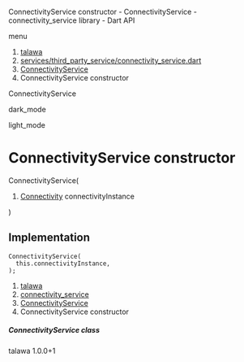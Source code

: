 




ConnectivityService constructor - ConnectivityService - connectivity\_service library - Dart API







menu

1. [talawa](../../index.html)
2. [services/third\_party\_service/connectivity\_service.dart](../../services_third_party_service_connectivity_service/services_third_party_service_connectivity_service-library.html)
3. [ConnectivityService](../../services_third_party_service_connectivity_service/ConnectivityService-class.html)
4. ConnectivityService constructor

ConnectivityService


dark\_mode

light\_mode




# ConnectivityService constructor


ConnectivityService(

1. [Connectivity](https://pub.dev/documentation/connectivity_plus/6.1.1/connectivity_plus/Connectivity-class.html) connectivityInstance

)

## Implementation

```
ConnectivityService(
  this.connectivityInstance,
);
```

 


1. [talawa](../../index.html)
2. [connectivity\_service](../../services_third_party_service_connectivity_service/services_third_party_service_connectivity_service-library.html)
3. [ConnectivityService](../../services_third_party_service_connectivity_service/ConnectivityService-class.html)
4. ConnectivityService constructor

##### ConnectivityService class





talawa
1.0.0+1






